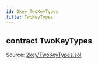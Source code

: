 ```yaml
---
id: 2key_TwoKeyTypes
title: TwoKeyTypes
---
```


<div class="contract-doc"><div class="contract"><h2 class="contract-header"><span class="contract-kind">contract</span> TwoKeyTypes</h2><div class="source">Source: <a href="git+https://github.com/2keynet/web3-alpha/blob/v0.0.3/contracts/2key/TwoKeyTypes.sol" target="_blank">2key/TwoKeyTypes.sol</a></div></div></div>
